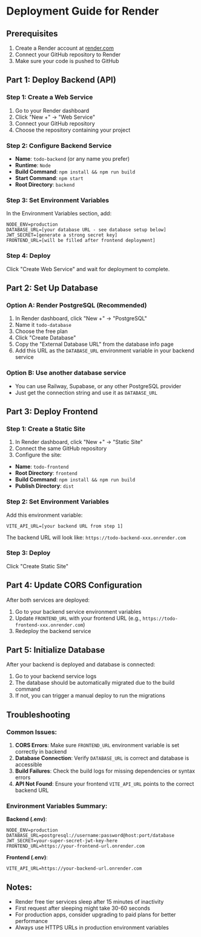 # Deployment Guide for Render

## Prerequisites
1. Create a Render account at [render.com](https://render.com)
2. Connect your GitHub repository to Render
3. Make sure your code is pushed to GitHub

## Part 1: Deploy Backend (API)

### Step 1: Create a Web Service
1. Go to your Render dashboard
2. Click "New +" → "Web Service"
3. Connect your GitHub repository
4. Choose the repository containing your project

### Step 2: Configure Backend Service
- **Name**: `todo-backend` (or any name you prefer)
- **Runtime**: `Node`
- **Build Command**: `npm install && npm run build`
- **Start Command**: `npm start`
- **Root Directory**: `backend`

### Step 3: Set Environment Variables
In the Environment Variables section, add:
```
NODE_ENV=production
DATABASE_URL=[your database URL - see database setup below]
JWT_SECRET=[generate a strong secret key]
FRONTEND_URL=[will be filled after frontend deployment]
```

### Step 4: Deploy
Click "Create Web Service" and wait for deployment to complete.

## Part 2: Set Up Database

### Option A: Render PostgreSQL (Recommended)
1. In Render dashboard, click "New +" → "PostgreSQL"
2. Name it `todo-database`
3. Choose the free plan
4. Click "Create Database"
5. Copy the "External Database URL" from the database info page
6. Add this URL as the `DATABASE_URL` environment variable in your backend service

### Option B: Use another database service
- You can use Railway, Supabase, or any other PostgreSQL provider
- Just get the connection string and use it as `DATABASE_URL`

## Part 3: Deploy Frontend

### Step 1: Create a Static Site
1. In Render dashboard, click "New +" → "Static Site"
2. Connect the same GitHub repository
3. Configure the site:

- **Name**: `todo-frontend`
- **Root Directory**: `frontend`
- **Build Command**: `npm install && npm run build`
- **Publish Directory**: `dist`

### Step 2: Set Environment Variables
Add this environment variable:
```
VITE_API_URL=[your backend URL from step 1]
```

The backend URL will look like: `https://todo-backend-xxx.onrender.com`

### Step 3: Deploy
Click "Create Static Site"

## Part 4: Update CORS Configuration

After both services are deployed:

1. Go to your backend service environment variables
2. Update `FRONTEND_URL` with your frontend URL (e.g., `https://todo-frontend-xxx.onrender.com`)
3. Redeploy the backend service

## Part 5: Initialize Database

After your backend is deployed and database is connected:

1. Go to your backend service logs
2. The database should be automatically migrated due to the build command
3. If not, you can trigger a manual deploy to run the migrations

## Troubleshooting

### Common Issues:

1. **CORS Errors**: Make sure `FRONTEND_URL` environment variable is set correctly in backend
2. **Database Connection**: Verify `DATABASE_URL` is correct and database is accessible
3. **Build Failures**: Check the build logs for missing dependencies or syntax errors
4. **API Not Found**: Ensure your frontend `VITE_API_URL` points to the correct backend URL

### Environment Variables Summary:

**Backend (.env)**:
```
NODE_ENV=production
DATABASE_URL=postgresql://username:password@host:port/database
JWT_SECRET=your-super-secret-jwt-key-here
FRONTEND_URL=https://your-frontend-url.onrender.com
```

**Frontend (.env)**:
```
VITE_API_URL=https://your-backend-url.onrender.com
```

## Notes:
- Render free tier services sleep after 15 minutes of inactivity
- First request after sleeping might take 30-60 seconds
- For production apps, consider upgrading to paid plans for better performance
- Always use HTTPS URLs in production environment variables

